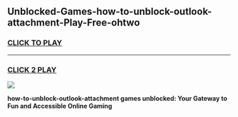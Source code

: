 
## Unblocked-Games-how-to-unblock-outlook-attachment-Play-Free-ohtwo
<h3>
<a href="https://premium76.site?title=how-to-unblock-outlook-attachment&ref=18A1">CLICK TO PLAY</a></h3>
<hr>

<h3>
<a href="https://premium76.site?title=how-to-unblock-outlook-attachment&ref=18A1">CLICK 2 PLAY</a>
  
</h3>

<a href="https://premium76.site?title=how-to-unblock-outlook-attachment&ref=18A1"><img src="https://clearcache.store/games.png"></a>


**how-to-unblock-outlook-attachment games unblocked: Your Gateway to Fun and Accessible Online Gaming**
